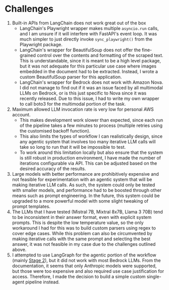 # Challenges
1. Built-in APIs from LangChain does not work great out of the box
    - LangChain's Playwright wrapper makes multiple `asyncio.run` calls, and I am unsure if it will interfere with FastAPI's event loop. It was much simpler to just directly invoke `sync_playwright()` from the Playwright package.
    - LangChain's wrapper for BeautifulSoup does not offer the fine-grained control over the contents and formatting of the scraped text. This is understandable, since it is meant to be a high level package, but it was not adequate for this particular use case where images embedded in the document had to be extracted. Instead, I wrote a custom BeautifulSoup parser for this application. 
    - LangChain's wrapper for Bedrock does not work with Amazon Nova. I did not manage to find out if it was an issue faced by all multimodal LLMs on Bedrock, or is this just specific to Nova since it was recently released. Due to this issue, I had to write my own wrapper to call boto3 for the multimodal portion of the task.
2. Maximum allowed LLM invocation rate is very low for personal AWS account. 
    - This makes development work slower than expected, since each run of the pipeline takes a few minutes to process (multiple retries using the customised backoff function).
    - This also limits the types of workflow I can realistically design, since any agentic system that involves too many iterative LLM calls will take so long to run that it will be impossible to test. 
    - To work around this limitation locally but also ensure that the system is still robust in production environment, I have made the number of iterations configurable via API. This can be adjusted based on the desired accuracy of the results. 
3. Large models with better performance are prohibitively expensive and not feasible for experimentation with an agentic system that will be making iterative LLM calls. As such, the system could only be tested with smaller models, and performance had to be boosted through other means such as prompt engineering. In the future, this system could be upgraded to a more powerful model with some slight tweaking of prompt templates.
4. The LLMs that I have tested (Mistral 7B, Mixtral 8x7B, Llama 3 70B) tend to be inconsistent in their answer format, even with explicit system prompts. This is despite the low temperature value, so the only workaround I had for this was to build custom parsers using regex to cover edge cases. While this problem can also be circumvented by making iterative calls with the same prompt and selecting the best answer, it was not feasible in my case due to the challenges outlined above. 
5. I attempted to use LangGraph for the agentic portion of the workflow (mainly [Stage 2](/README.md#2-retrieving-relevant-details-of-each-candidate-location)), but it did not work with most Bedrock LLMs. From the documentation, it seems that only Anthropic models were supported, but those were too expensive and also required use case justification for access. Therefore, I made the decision to build a simple custom single-agent pipeline instead.
